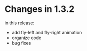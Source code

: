 # Changes in 1.3.2

in this release:

- add fly-left and fly-right animation
- organize code
- bug fixes
